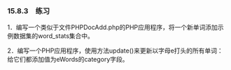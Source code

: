 ### 15.8.3　练习

1．编写一个类似于文件PHPDocAdd.php的PHP应用程序，将一个新单词添加示例数据集的word_stats集合中。

2．编写一个PHP应用程序，使用方法update()来更新以字母e打头的所有单词：给它们都添加值为eWords的category字段。




